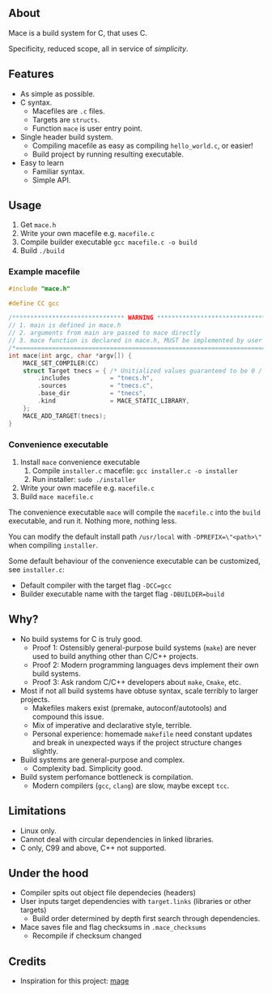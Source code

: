 
## About

Mace is a build system for C, that uses C.

Specificity, reduced scope, all in service of *simplicity*. 

## Features
- As simple as possible.
- C syntax.
    - Macefiles are `.c` files.
    - Targets are `structs`. 
    - Function `mace` is user entry point.
- Single header build system.
    - Compiling macefile as easy as compiling `hello_world.c`, or easier!
    - Build project by running resulting executable.
- Easy to learn
    - Familiar syntax.
    - Simple API.

## Usage
1. Get `mace.h`
2. Write your own macefile e.g. `macefile.c`
3. Compile builder executable `gcc macefile.c -o build`
4. Build `./build`

### Example macefile
```c
#include "mace.h"

#define CC gcc

/******************************* WARNING ********************************/
// 1. main is defined in mace.h                                         //
// 2. arguments from main are passed to mace directly                   //
// 3. mace function is declared in mace.h, MUST be implemented by user  //
/*======================================================================*/
int mace(int argc, char *argv[]) {
    MACE_SET_COMPILER(CC)
    struct Target tnecs = { /* Unitialized values guaranteed to be 0 / NULL */
        .includes           = "tnecs.h",
        .sources            = "tnecs.c",
        .base_dir           = "tnecs",
        .kind               = MACE_STATIC_LIBRARY,
    };
    MACE_ADD_TARGET(tnecs);
}

```

### Convenience executable
1. Install `mace` convenience executable
    1. Compile `installer.c` macefile: `gcc installer.c -o installer`
    2. Run installer: `sudo ./installer`
2. Write your own macefile e.g. `macefile.c`
3. Build `mace macefile.c`

The convenience executable `mace` will compile the `macefile.c` into the `build` executable, and run it.
Nothing more, nothing less.

You can modify the default install path `/usr/local` with `-DPREFIX=\"<path>\"` when compiling `installer`.

Some default behaviour of the convenience executable can be customized, see `installer.c`:
- Default compiler with the target flag `-DCC=gcc`
- Builder executable name with the target flag `-DBUILDER=build`

## Why?
- No build systems for C is truly good.
    - Proof 1: Ostensibly general-purpose build systems (`make`) are never used to build anything other than C/C++ projects.
    - Proof 2: Modern programming languages devs implement their own build systems.
    - Proof 3: Ask random C/C++ developers about `make`, `Cmake`, etc.
- Most if not all build systems have obtuse syntax, scale terribly to larger projects.
    - Makefiles makers exist (premake, autoconf/autotools) and compound this issue.
    - Mix of imperative and declarative style, terrible.
    - Personal experience: homemade `makefile` need constant updates and break in unexpected ways if the project structure changes slightly.
- Build systems are general-purpose and complex.
    - Complexity bad. Simplicity good.
- Build system perfomance bottleneck is compilation.
    - Modern compilers (`gcc`, `clang`) are slow, maybe except `tcc`.

## Limitations
- Linux only.
- Cannot deal with circular dependencies in linked libraries.
- C only, C99 and above, C++ not supported.

## Under the hood
- Compiler spits out object file dependecies (headers)
- User inputs target dependencies with `target.links` (libraries or other targets)
    - Build order determined by depth first search through dependencies.
- Mace saves file and flag checksums in `.mace_checksums`
    - Recompile if checksum changed

## Credits
- Inspiration for this project: [mage](https://github.com/magefile/mage)
